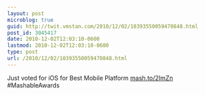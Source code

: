 ```yaml
---
layout: post
microblog: true
guid: http://twit.vmstan.com/2010/12/02/10393550059470848.html
post_id: 3045417
date: 2010-12-02T12:03:10-0600
lastmod: 2010-12-02T12:03:10-0600
type: post
url: /2010/12/02/10393550059470848.html
---
```

Just voted for iOS for Best Mobile Platform [mash.to/2ImZn](http://mash.to/2ImZn) #MashableAwards
